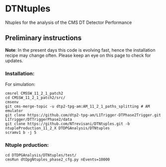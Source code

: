 # DTNtuples
Ntuples for the analysis of the CMS DT Detector Performance

## Preliminary instructions
**Note**: 
In the present days this code is evolving fast, hence the installation recipe may change often. Please keep an eye on this page to check for updates.

### Installation:

For simulation: 
```
cmsrel CMSSW_11_2_1_patch2
cd CMSSW_11_2_1_patch2/src/
cmsenv
git cms-merge-topic -u dtp2-tpg-am:AM_11_2_1_paths_splitting # AM emulator
git clone https://github.com/dtp2-tpg-am/L1Trigger-DTPhase2Trigger.git L1Trigger/DTTriggerPhase2/data
git clone https://github.com/NTrevisani/DTNtuples.git -b ntupleProduction_11_2_X DTDPGAnalysis/DTNtuples
scramv1 b -j 5
```


### Ntuple prduction:
```
cd DTDPGAnalysis/DTNtuples/test/
cmsRun dtDpgNtuples_phase2_cfg.py nEvents=10000
```
